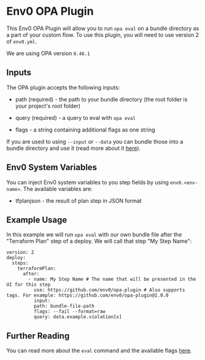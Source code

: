 
# Env0 OPA Plugin

  

This Env0 OPA Plugin will allow you to run `opa eval` on a bundle directory as a part of your custom flow. To use this plugin, you will need to use version 2 of `env0.yml`.

  

We are using OPA version `0.46.1`

  

## Inputs

  

The OPA plugin accepts the following inputs:

* path (required) - the path to your bundle directory (the root folder is your project's root folder)

* query (required) - a query to eval with `opa eval`

* flags - a string containing additional flags as one string


If you are used to using `--input` or `--data` you can bundle those into a bundle directory and use it (read more about it [here]('https://www.openpolicyagent.org/docs/latest/management-bundles/#bundle-build')).

## Env0 System Variables

You can inject Env0 system variables to you step fields by using `env0.<env-name>`. The available variables are:
* tfplanjson - the result of plan step in JSON format
  

## Example Usage

  

In this example we will run `opa eval` with our own bundle file after the "Terraform Plan" step of a deploy. We will call that step "My Step Name":

```
version: 2
deploy:
  steps:
    terraformPlan:
      after:
        - name: My Step Name # The name that will be presented in the UI for this step
		  use: https://github.com/env0/opa-plugin # Also supports tags. For example: https://github.com/env0/opa-plugin@1.0.0
		  input:
		  path: bundle-file-path
		  flags: --fail --format=raw
		  query: data.example.violation[x]

```

  

## Further Reading

You can read more about the `eval` command and the available flags [here](https://www.openpolicyagent.org/docs/latest/#2-try-opa-eval).
